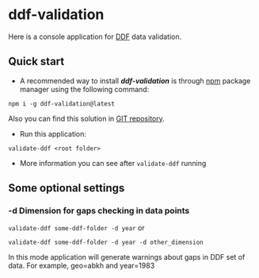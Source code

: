 # ddf-validation

Here is a console application for [DDF](https://github.com/open-numbers/Data-Description-Format-DDF/wiki) data validation.
 
## Quick start

- A recommended way to install ***ddf-validation*** is through [npm](https://www.npmjs.com/search?q=ddf-validation) package manager using the following command:

`npm i -g ddf-validation@latest`

Also you can find this solution in [GIT repository](https://github.com/valor-software/ddf-validation.git).

- Run this application:

`validate-ddf <root folder>`

- More information you can see after `validate-ddf` running

## Some optional settings

### -d Dimension for gaps checking in data points

`validate-ddf some-ddf-folder -d year` or

`validate-ddf some-ddf-folder -d year -d other_dimension`

In this mode application will generate warnings about gaps in DDF set of data.
For example, geo=abkh and year=1983
